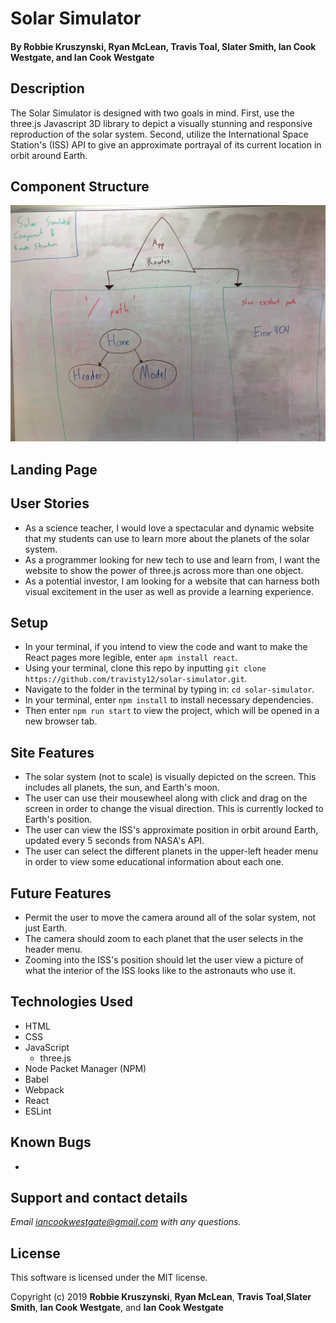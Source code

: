 # Solar Simulator

#### By **Robbie Kruszynski**, **Ryan McLean**, **Travis Toal**, **Slater Smith**, **Ian Cook Westgate**, and **Ian Cook Westgate**

## Description

The Solar Simulator is designed with two goals in mind. First, use the three.js Javascript 3D library to depict a visually stunning and responsive reproduction of the solar system. Second, utilize the International Space Station's (ISS) API to give an approximate portrayal of its current location in orbit around Earth.

## Component Structure    

![Component and Routing structure for the Solar Simulator](src/assets/images/component-map.JPG)

## Landing Page

## User Stories

* As a science teacher, I would love a spectacular and dynamic website that my students can use to learn more about the planets of the solar system.
* As a programmer looking for new tech to use and learn from, I want the website to show the power of three.js across more than one object.
* As a potential investor, I am looking for a website that can harness both visual excitement in the user as well as provide a learning experience.

## Setup

* In your terminal, if you intend to view the code and want to make the React pages more legible, enter `apm install react`.
* Using your terminal, clone this repo by inputting `git clone https://github.com/travisty12/solar-simulator.git`.
* Navigate to the folder in the terminal by typing in: `cd solar-simulator`.
* In your terminal, enter `npm install` to install necessary dependencies.
* Then enter `npm run start` to view the project, which will be opened in a new browser tab.

## Site Features

* The solar system (not to scale) is visually depicted on the screen. This includes all planets, the sun, and Earth's moon.
* The user can use their mousewheel along with click and drag on the screen in order to change the visual direction. This is currently locked to Earth's position.
* The user can view the ISS's approximate position in orbit around Earth, updated every 5 seconds from NASA's API.
* The user can select the different planets in the upper-left header menu in order to view some educational information about each one.

## Future Features

* Permit the user to move the camera around all of the solar system, not just Earth.
* The camera should zoom to each planet that the user selects in the header menu.
* Zooming into the ISS's position should let the user view a picture of what the interior of the ISS looks like to the astronauts who use it.

## Technologies Used

* HTML
* CSS
* JavaScript
  * three.js
* Node Packet Manager (NPM)
* Babel
* Webpack
* React
* ESLint

## Known Bugs

*

## Support and contact details

_Email iancookwestgate@gmail.com with any questions._

## License

This software is licensed under the MIT license.

Copyright (c) 2019 **Robbie Kruszynski**, **Ryan McLean**, **Travis Toal**,**Slater Smith**, **Ian Cook Westgate**, and **Ian Cook Westgate**
